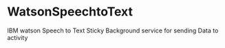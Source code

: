 # WatsonSpeechtoText
IBM watson Speech to Text Sticky Background service for sending Data to activity

